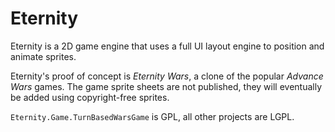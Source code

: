 Eternity
========

Eternity is a 2D game engine that uses a full UI layout engine to position and animate sprites.

Eternity's proof of concept is *Eternity Wars*, a clone of the popular *Advance Wars* games. The game sprite sheets are not published, they will eventually be added using copyright-free sprites.

`Eternity.Game.TurnBasedWarsGame` is GPL, all other projects are LGPL.